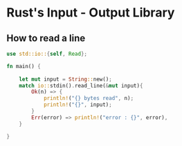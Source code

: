 <h1> Rust's Input - Output Library </h1>

<h2> How to read a line </h2>

```rust
use std::io::{self, Read};

fn main() {
     
    let mut input = String::new(); 
    match io::stdin().read_line(&mut input){
        Ok(n) => {
            println!("{} bytes read", n);
            println!("{}", input);
        }
        Err(error) => println!("error : {}", error),
    }

}
```